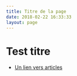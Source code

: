```yaml
---
title: Titre de la page
date: 2018-02-22 16:33:33
layout: page
---
```


# Test titre
* [Un lien vers articles](/articles/)
